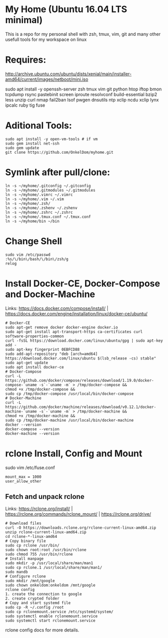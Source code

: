 # My Home (Ubuntu 16.04 LTS minimal)

This is a repo for my personal shell with zsh, tmux, vim, git and many other usefull tools for my workspace on linux

# Requires:

http://archive.ubuntu.com/ubuntu/dists/xenial/main/installer-amd64/current/images/netboot/mini.iso

sudo apt install -y openssh-server zsh tmux vim git python htop iftop bmon tcpdump rsync pastebinit screen iproute resolvconf build-essential bzip2 less unzip curl nmap fail2ban lsof pwgen dnsutils ntp xclip ncdu xclip lynx ipcalc ruby tig fuse

# Aditional Tools:
```
sudo apt install -y open-vm-tools # if vm
sudo gem install net-ssh
sudo gem update
git clone https://github.com/OnkelDom/myhome.git
```
# Symlink after pull/clone:
```
ln -s ~/myhome/.gitconfig ~/.gitconfig
ln -s ~/myhome/.gitmodules ~/.gitmodules
ln -s ~/myhome/.vimrc ~/.vimrc
ln -s ~/myhome/.vim ~/.vim
ln -s ~/myhome/.zsh/
ln -s ~/myhome/.zshenv ~/.zshenv
ln -s ~/myhome/.zshrc ~/.zshrc
ln -s ~/myhome/.tmux.conf ~/.tmux.conf
ln -s ~/myhome/bin ~/bin
```
# Change Shell
```
sudo vim /etc/passwd
:%s/\/bin\/bash/\/bin\/zsh/g
relog
```
# Install Docker-CE, Docker-Compose and Docker-Machine
 
Links: https://docs.docker.com/compose/install/ | https://docs.docker.com/engine/installation/linux/docker-ce/ubuntu/
```
# Docker-CE
sudo apt-get remove docker docker-engine docker.io
sudo apt-get install apt-transport-https ca-certificates curl software-properties-common
curl -fsSL https://download.docker.com/linux/ubuntu/gpg | sudo apt-key add -
sudo apt-key fingerprint 0EBFCD88
sudo add-apt-repository "deb [arch=amd64] https://download.docker.com/linux/ubuntu $(lsb_release -cs) stable"
sudo apt-get update
sudo apt install docker-ce
# Docker-Compose
curl -L https://github.com/docker/compose/releases/download/1.19.0/docker-compose-`uname -s`-`uname -m` > /tmp/docker-compose &&
chmod +x /tmp/docker-compose &&
sudo cp /tmp/docker-compose /usr/local/bin/docker-compose
# Docker-Machine
curl -L https://github.com/docker/machine/releases/download/v0.12.1/docker-machine-`uname -s`-`uname -m` > /tmp/docker-machine &&
chmod +x /tmp/docker-machine &&
sudo cp /tmp/docker-machine /usr/local/bin/docker-machine
docker --version
docker-compose --version
docker-machine --version
```
# rclone Install, Config and Mount
 
sudo vim /etc/fuse.conf
```
mount_max = 1000
user_allow_other
```
## Fetch and unpack rclone

Links: https://rclone.org/install/ | https://rclone.org/commands/rclone_mount/ | https://rclone.org/drive/
```
# Download files
curl -O https://downloads.rclone.org/rclone-current-linux-amd64.zip
unzip rclone-current-linux-amd64.zip
cd rclone-*-linux-amd64
# Copy binary file
sudo cp rclone /usr/bin/
sudo chown root:root /usr/bin/rclone
sudo chmod 755 /usr/bin/rclone
# Install manpage
sudo mkdir -p /usr/local/share/man/man1
sudo cp rclone.1 /usr/local/share/man/man1/
sudo mandb
# Configure rclone
sudo mkdir /mnt/google
sudo chown onkeldom:onkeldom /mnt/google
rclone config
1. create the connection to google
2. create crypted folder
# Copy and start systemd file
sudo cp -R ~/.config /root
sudo cp rclonemount.service /etc/systemd/system/
sudo systemctl enable rclonemount.service
sudo systemctl start rclonemount.service
```
rclone config docs for more details.
